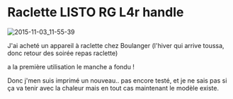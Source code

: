 Raclette LISTO RG L4r handle
=========

![2015-11-03_11-55-39](https://cloud.githubusercontent.com/assets/8536299/10906502/45b9baa6-8222-11e5-8c23-4f5861784375.jpg)

J'ai acheté un appareil à raclette chez Boulanger (l'hiver qui arrive toussa, donc retour des soirée repas raclette)

a la première utilisation le manche a fondu !

Donc j'men suis imprimé un nouveau.. pas encore testé, et je ne sais pas si ça va tenir avec la chaleur mais en tout cas maintenant le modèle existe.
